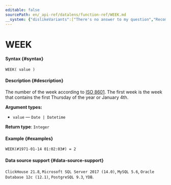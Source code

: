 ```yaml
---
editable: false
sourcePath: en/_api-ref/datalens/function-ref/WEEK.md
__system: {"dislikeVariants":["There's no answer to my question","Recommendations aren't helpful","Content does not match the title","Other"]}
---
```


# WEEK



#### Syntax {#syntax}


```
WEEK( value )
```

#### Description {#description}
The number of the week according to [ISO 8601](https://en.wikipedia.org/wiki/ISO_8601). The first week is the week that contains the first Thursday of the year or January 4th.

**Argument types:**
- `value` — `Date | Datetime`


**Return type**: `Integer`

#### Example {#examples}

```
WEEK(#1971-01-14 01:02:03#) = 2
```


#### Data source support {#data-source-support}

`ClickHouse 21.8`, `Microsoft SQL Server 2017 (14.0)`, `MySQL 5.6`, `Oracle Database 12c (12.1)`, `PostgreSQL 9.3`, `YDB`.
